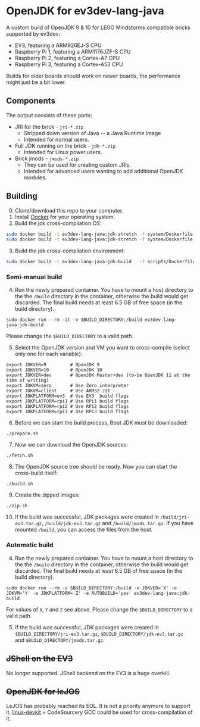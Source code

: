 # OpenJDK for ev3dev-lang-java
A custom build of OpenJDK 9 & 10 for LEGO Mindstorms compatible bricks supported by ev3dev:

* EV3, featuring a ARM926EJ-S CPU
* Raspberry Pi 1, featuring a ARM1176JZF-S CPU
* Raspberry Pi 2, featuring a Cortex-A7 CPU
* Raspberry Pi 3, featuring a Cortex-A53 CPU

Builds for older boards should work on newer boards, the performance might just be a bit lower.

## Components
The output consists of these parts:
* JRI for the brick - `jri-*.zip`
  * Stripped down version of Java -- a Java Runtime Image
  * Intended for normal users.
* Full JDK running on the brick - `jdk-*.zip`
  * Intended for Linux power users.
* Brick jmods - `jmods-*.zip`
  * They can be used for creating custom JRIs.
  * Intended for advanced users wanting to add additional OpenJDK modules.

## Building

0. Clone/download this repo to your computer.
1. Install [Docker](https://docs.docker.com/engine/installation/) for your operating system.
2. Build the jdk cross-compilation OS:
```sh
sudo docker build -t ev3dev-lang-java:jdk-stretch -f system/Dockerfile.armel  system # ONLY FOR EV3
sudo docker build -t ev3dev-lang-java:jdk-stretch -f system/Dockerfile.armhf  system # ONLY FOR RPI1. RPI2 & RPI3
```
3. Build the jdk cross-compilation environment:
```sh
sudo docker build -t ev3dev-lang-java:jdk-build   -f scripts/Dockerfile scripts
```
### Semi-manual build
4. Run the newly prepared container. You have to mount a host directory to the the `/build` directory in the container,
otherwise the build would get discarded. The final build needs at least 6.5 GB of free space (in the build directory).
```
sudo docker run --rm -it -v $BUILD_DIRECTORY:/build ev3dev-lang-java:jdk-build
```
Please change the `$BUILD_DIRECTORY` to a valid path.

5. Select the OpenJDK version and VM you want to cross-compile (select only one for each variable):
```
export JDKVER=9         # OpenJDK 9
export JDKVER=10        # OpenJDK 10
export JDKVER=dev       # OpenJDK Master+dev (to-be OpenJDK 11 at the time of writing)
export JDKVM=zero       # Use Zero interpreter
export JDKVM=client     # Use ARM32 JIT
export JDKPLATFORM=ev3  # Use EV3  build flags
export JDKPLATFORM=rpi1 # Use RPi1 build flags
export JDKPLATFORM=rpi2 # Use RPi2 build flags
export JDKPLATFORM=rpi3 # Use RPi3 build flags
```
6. Before we can start the build process, Boot JDK must be downloaded:
```
./prepare.sh
```
7. Now we can download the OpenJDK sources:
```
./fetch.sh
```
8. The OpenJDK source tree should be ready. Now you can start the cross-build itself:
```
./build.sh
```
9. Create the zipped images:
```
./zip.sh
```
10. If the build was successful, JDK packages were created in `/build/jri-ev3.tar.gz`, `/build/jdk-ev3.tar.gz` and `/build/jmods.tar.gz`.
If you have mounted `/build`, you can access the files from the host.

### Automatic build
4. Run the newly prepared container. You have to mount a host directory to the the `/build` directory in the container,
otherwise the build would get discarded. The final build needs at least 6.5 GB of free space (in the build directory).
```
sudo docker run --rm -v $BUILD_DIRECTORY:/build -e JDKVER='X' -e JDKVM='Y' -e JDKPLATFORM='Z' -e AUTOBUILD='yes' ev3dev-lang-java:jdk-build
```
For values of `X`, `Y` and `Z` see above. Please change the `$BUILD_DIRECTORY` to a valid path.

5. If the build was successful, JDK packages were created in `$BUILD_DIRECTORY/jri-ev3.tar.gz`, `$BUILD_DIRECTORY/jdk-ev3.tar.gz` and `$BUILD_DIRECTORY/jmods.tar.gz`.


## ~~JShell on the EV3~~

No longer supported. JShell backend on the EV3 is a huge overkill.


## ~~OpenJDK for leJOS~~

LeJOS has probably reached its EOL. It is not a priority anymore to support it.
[linux-devkit](https://github.com/mindboards/ev3sources/tree/master/extra/linux-devkit) + CodeSourcery GCC could be used for cross-compilation of it.

